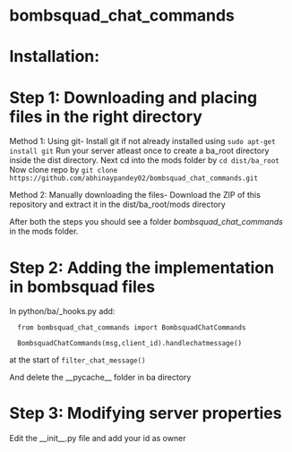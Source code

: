 # bombsquad_chat_commands
# Installation:

# Step 1: Downloading and placing files in the right directory

Method 1: Using git-
  Install git if not already installed using `sudo apt-get install git`
  Run your server atleast once to create a ba_root directory inside the dist directory.
  Next cd into the mods folder by `cd dist/ba_root`
  Now clone repo by `git clone https://github.com/abhinaypandey02/bombsquad_chat_commands.git`
  
Method 2: Manually downloading the files-
  Download the ZIP of this repository and extract it in the dist/ba_root/mods directory

After both the steps you should see a folder _bombsquad_chat_commands_ in the mods folder.  

# Step 2: Adding the implementation in bombsquad files
  In python/ba/_hooks.py 
  add:
  
      from bombsquad_chat_commands import BombsquadChatCommands
  
      BombsquadChatCommands(msg,client_id).handlechatmessage()
   
  at the start of `filter_chat_message()`

And delete the \_\_pycache__ folder in ba directory

# Step 3: Modifying server properties
  Edit the \_\_init__.py file and add your id as owner
